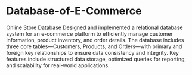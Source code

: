 # Database-of-E-Commerce
Online Store Database
Designed and implemented a relational database system for an e-commerce platform to efficiently manage customer information, product inventory, and order details. The database includes three core tables—Customers, Products, and Orders—with primary and foreign key relationships to ensure data consistency and integrity. Key features include structured data storage, optimized queries for reporting, and scalability for real-world applications.
